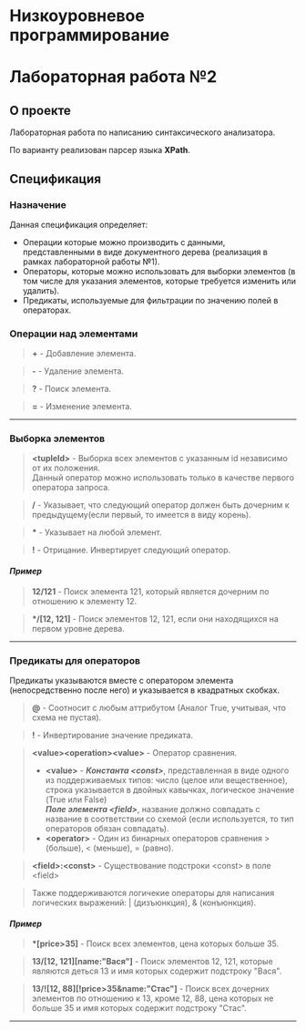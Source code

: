 # Низкоуровневое программирование 
# Лабораторная работа №2
## О проекте
Лабораторная работа по написанию синтаксического анализатора. 

По варианту реализован парсер языка **XPath**.

## Спецификация
### Назначение
Данная спецификация определяет:
+ Операции которые можно производить с данными, 
представленными в виде документного дерева (реализация в рамках лабораторной работы №1).
+ Операторы, которые можно использовать для выборки элементов (в том числе для указания 
элементов, которые требуется изменить или удалить).
+ Предикаты, используемые для фильтрации по значению полей в операторах.

### Операции над элементами

> **+** - Добавление элемента.

> **-** - Удаление элемента.

> **?** - Поиск элемента.

> **=** - Изменение элемента.

***

### Выборка элементов

> **\<tupleId\>** - Выборка всех элементов с указанным id независимо от их положения. \
> Данный оператор можно использовать только в качестве первого оператора запроса.

> **\/** - Указывает, что следующий оператор должен быть дочерним к предыдущему(если первый, то имеется в виду корень).

> **\*** - Указывает на любой элемент.

> **!** - Отрицание. Инвертирует следующий оператор.

#### *Пример*

> **12/121** - Поиск элемента 121, который является дочерним по отношению к элементу 12.  

> **\*\/[12, 121]** - Поиск элементов 12, 121, если они находящихся на первом уровне дерева.

***

### Предикаты для операторов

Предикаты указываются вместе с оператором элемента (непосредственно после него) 
и указывается в квадратных скобках.

> **@** - Соотносит с любым аттрибутом (Аналог True, учитывая, что схема не пустая).

> **!** - Инвертирование значение предиката.

> **\<value\>\<operation\>\<value\>** - Оператор сравнения.
> + **\<value\>** - ***Константа \<const\>***, представленная в виде одного из поддерживаемых типов: 
число (целое или вещественное), строка указывается в двойных кавычках, логическое значение (True или False)\
***Поле элемента \<field\>***, название должно совпадать с название в соответствии со схемой 
(если используется, то тип операторов обязан совпадать).
> + **\<operator\>** - Один из бинарных операторов сравнения \> (больше), \< (меньше), = (равно).

> **\<field\>:\<const\>** - Существование подстроки \<const\> в поле \<field\>

> Также поддерживаются логичекие операторы для написания логических выражений: 
| (дизъюнкция), & (конъюнкция).

#### *Пример*

> **\*[price>35]** - Поиск всех элементов, цена которых больше 35. 

> **13\/[12, 121][name:"Вася"]** - Поиск элементов 12, 121, которые являются деться 13 
и имя которых содержит подстроку "Вася".

> **13/![12, 88][!price>35&name:"Стас"]** - Поиск всех дочерних элементов по отношению к 13, кроме 12, 88,
цена которых не больше 35 и имя которых содержит подстроку "Стас".

***
